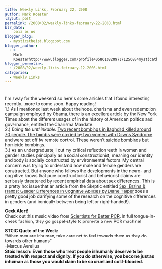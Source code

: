 ```yaml
---
title: Weekly Links, February 22, 2008
author: Mark Koester
layout: post
permalink: /2008/02/weekly-links-february-22-2008.html
blr_date:
  - 2013-04-09
blogger_blog:
  - mysticatheist.blogspot.com
blogger_author:
  - >
    Mark
    Koesterhttp://www.blogger.com/profile/05861682097171256854mysticatheist@gmail.com
blogger_permalink:
  - /2008/02/weekly-links-february-22-2008.html
categories:
  - Weekly Links
---
```

# 

I'm away for the weekend so here's some articles that I found interesting recently...more to come soon. Happy reading!  
1.) As I mentioned last week about the hope, charisma and even redemption campaign employed by Obama, there is an excellent article by the New York Times about the different usages of in the history of American politics and governance, entitled the Charisma Mandate.  
2.) *Doing the unthinkable.* [Two recent bombings in Baghdad killed around 70 people. The bombs were carried by two women with Downs Syndrome and were set off by remote control.][1] These weren’t suicide bombings but homicide bombings.  
3.) As an undergraduate, I cut my critical reflection teeth in women and gender studies principally as a social constructionist, meaning our identity and body is socially constructed by environmental factors. My central concern was trying to understand how male and female genders are constructed. But anyone who follows the developments in the neuro- and cognitive knows that pure constructionist and behaviorist claims are seriously threatened by recent empirical data about sex differences. This is a pretty hot issue that an article from the Skeptic entitled [Sex, Brains & Hands: Gender Differences in Cognitive Abilities by Diane Halper][2] does a pretty good job clarifying some of the research on the cognitive differences in genders (and ironically between being left or right-handed!).

 [1]: http://abcnews.go.com/International/wireStory?id=4226818
 [2]: http://www.skeptic.com/eskeptic/05-03-15.html#gender_differences

**Geek Alert!**  
Check out this music video from [Scientists for Better PCR][3]. In full tongue-in-cheek fashion, they go gospel-style to promote a new PCR machine!

 [3]: http://fr.youtube.com/watch?v=7uafUVNkuzg

**STOIC Quote of the Week:**  
“When men are inhuman, take care not to feel towards them as they do towards other humans”  
-Marcus Aurelius  
**Stoic lesson: Even those who treat people inhumanly deserve to be treated with respect and dignity. If you do otherwise, you become just as inhuman as those you would claim to be so cruel and cold-blooded.**